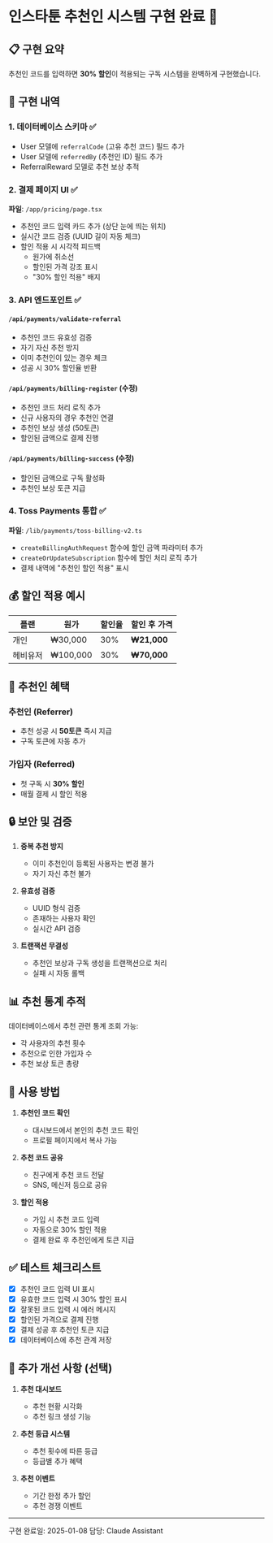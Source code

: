 # 인스타툰 추천인 시스템 구현 완료 🎉

## 📋 구현 요약

추천인 코드를 입력하면 **30% 할인**이 적용되는 구독 시스템을 완벽하게 구현했습니다.

## 🔧 구현 내역

### 1. 데이터베이스 스키마 ✅
- User 모델에 `referralCode` (고유 추천 코드) 필드 추가
- User 모델에 `referredBy` (추천인 ID) 필드 추가
- ReferralReward 모델로 추천 보상 추적

### 2. 결제 페이지 UI ✅
**파일**: `/app/pricing/page.tsx`
- 추천인 코드 입력 카드 추가 (상단 눈에 띄는 위치)
- 실시간 코드 검증 (UUID 길이 자동 체크)
- 할인 적용 시 시각적 피드백
  - 원가에 취소선
  - 할인된 가격 강조 표시
  - "30% 할인 적용" 배지

### 3. API 엔드포인트 ✅

#### `/api/payments/validate-referral`
- 추천인 코드 유효성 검증
- 자기 자신 추천 방지
- 이미 추천인이 있는 경우 체크
- 성공 시 30% 할인율 반환

#### `/api/payments/billing-register` (수정)
- 추천인 코드 처리 로직 추가
- 신규 사용자의 경우 추천인 연결
- 추천인 보상 생성 (50토큰)
- 할인된 금액으로 결제 진행

#### `/api/payments/billing-success` (수정)
- 할인된 금액으로 구독 활성화
- 추천인 보상 토큰 지급

### 4. Toss Payments 통합 ✅
**파일**: `/lib/payments/toss-billing-v2.ts`
- `createBillingAuthRequest` 함수에 할인 금액 파라미터 추가
- `createOrUpdateSubscription` 함수에 할인 처리 로직 추가
- 결제 내역에 "추천인 할인 적용" 표시

## 💰 할인 적용 예시

| 플랜 | 원가 | 할인율 | 할인 후 가격 |
|------|------|--------|--------------|
| 개인 | ₩30,000 | 30% | **₩21,000** |
| 헤비유저 | ₩100,000 | 30% | **₩70,000** |

## 🎁 추천인 혜택

### 추천인 (Referrer)
- 추천 성공 시 **50토큰** 즉시 지급
- 구독 토큰에 자동 추가

### 가입자 (Referred)
- 첫 구독 시 **30% 할인**
- 매월 결제 시 할인 적용

## 🔒 보안 및 검증

1. **중복 추천 방지**
   - 이미 추천인이 등록된 사용자는 변경 불가
   - 자기 자신 추천 불가

2. **유효성 검증**
   - UUID 형식 검증
   - 존재하는 사용자 확인
   - 실시간 API 검증

3. **트랜잭션 무결성**
   - 추천인 보상과 구독 생성을 트랜잭션으로 처리
   - 실패 시 자동 롤백

## 📊 추천 통계 추적

데이터베이스에서 추천 관련 통계 조회 가능:
- 각 사용자의 추천 횟수
- 추천으로 인한 가입자 수
- 추천 보상 토큰 총량

## 🚀 사용 방법

1. **추천인 코드 확인**
   - 대시보드에서 본인의 추천 코드 확인
   - 프로필 페이지에서 복사 가능

2. **추천 코드 공유**
   - 친구에게 추천 코드 전달
   - SNS, 메신저 등으로 공유

3. **할인 적용**
   - 가입 시 추천 코드 입력
   - 자동으로 30% 할인 적용
   - 결제 완료 후 추천인에게 토큰 지급

## ✅ 테스트 체크리스트

- [x] 추천인 코드 입력 UI 표시
- [x] 유효한 코드 입력 시 30% 할인 표시
- [x] 잘못된 코드 입력 시 에러 메시지
- [x] 할인된 가격으로 결제 진행
- [x] 결제 성공 후 추천인 토큰 지급
- [x] 데이터베이스에 추천 관계 저장

## 📝 추가 개선 사항 (선택)

1. **추천 대시보드**
   - 추천 현황 시각화
   - 추천 링크 생성 기능

2. **추천 등급 시스템**
   - 추천 횟수에 따른 등급
   - 등급별 추가 혜택

3. **추천 이벤트**
   - 기간 한정 추가 할인
   - 추천 경쟁 이벤트

---

구현 완료일: 2025-01-08
담당: Claude Assistant